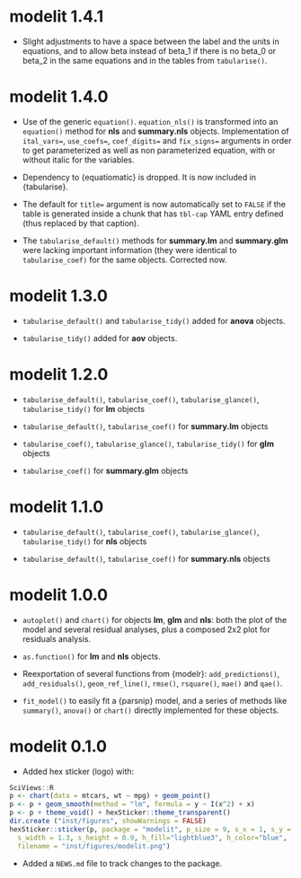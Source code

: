 # modelit 1.4.1

-   Slight adjustments to have a space between the label and the units in equations, and to allow beta instead of beta_1 if there is no beta_0 or beta_2 in the same equations and in the tables from `tabularise()`.

# modelit 1.4.0

-   Use of the generic `equation()`. `equation_nls()` is transformed into an `equation()` method for **nls** and **summary.nls** objects. Implementation of `ital_vars=`, `use_coefs=`, `coef_digits=` and `fix_signs=` arguments in order to get parameterized as well as non parameterized equation, with or without italic for the variables.

-   Dependency to {equatiomatic} is dropped. It is now included in {tabularise}.

-   The default for `title=` argument is now automatically set to `FALSE` if the table is generated inside a chunk that has `tbl-cap` YAML entry defined (thus replaced by that caption).

-   The `tabularise_default()` methods for **summary.lm** and **summary.glm** were lacking important information (they were identical to `tabularise_coef)` for the same objects. Corrected now.

# modelit 1.3.0

-   `tabularise_default()` and `tabularise_tidy()` added for **anova** objects.

-   `tabularise_tidy()` added for **aov** objects.

# modelit 1.2.0

-   `tabularise_default()`, `tabularise_coef()`, `tabularise_glance()`, `tabularise_tidy()` for **lm** objects

-   `tabularise_default()`, `tabularise_coef()` for **summary.lm** objects

-   `tabularise_coef()`, `tabularise_glance()`, `tabularise_tidy()` for **glm** objects

-   `tabularise_coef()` for **summary.glm** objects

# modelit 1.1.0

-   `tabularise_default()`, `tabularise_coef()`, `tabularise_glance()`, `tabularise_tidy()` for **nls** objects

-   `tabularise_default()`, `tabularise_coef()` for **summary.nls** objects

# modelit 1.0.0

-   `autoplot()` and `chart()` for objects **lm**, **glm** and **nls**: both the plot of the model and several residual analyses, plus a composed 2x2 plot for residuals analysis.

-   `as.function()` for **lm** and **nls** objects.

-   Reexportation of several functions from {modelr}: `add_predictions()`, `add_residuals()`, `geom_ref_line()`, `rmse()`, `rsquare()`, `mae()` and `qae()`.

-   `fit_model()` to easily fit a {parsnip} model, and a series of methods like `summary()`, `anova()` or `chart()` directly implemented for these objects.

# modelit 0.1.0

-   Added hex sticker (logo) with:

``` r
SciViews::R
p <- chart(data = mtcars, wt ~ mpg) + geom_point()
p <- p + geom_smooth(method = "lm", formula = y ~ I(x^2) + x)
p <- p + theme_void() + hexSticker::theme_transparent()
dir.create ("inst/figures", showWarnings = FALSE)
hexSticker::sticker(p, package = "modelit", p_size = 9, s_x = 1, s_y = .75,
  s_width = 1.3, s_height = 0.9, h_fill="lightblue3", h_color="blue",
  filename = "inst/figures/modelit.png")
```

-   Added a `NEWS.md` file to track changes to the package.
